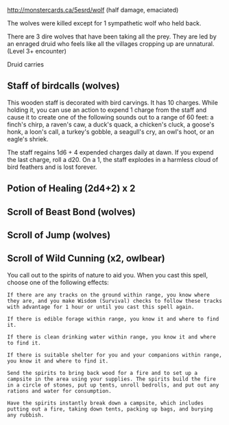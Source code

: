 http://monstercards.ca/5esrd/wolf (half damage, emaciated)

The wolves were killed except for 1 sympathetic wolf who held back.

There are 3 dire wolves that have been taking all the prey. They are led by an enraged druid who feels like all the villages cropping up are unnatural. (Level 3+ encounter)

Druid carries

## Staff of birdcalls (wolves)

This wooden staff is decorated with bird carvings. It has 10 charges. While holding it, you can use an action to expend 1 charge from the staff and cause it to create one of the following sounds out to a range of 60 feet: a finch's chirp, a raven's caw, a duck's quack, a chicken's cluck, a goose's honk, a loon's call, a turkey's gobble, a seagull's cry, an owl's hoot, or an eagle's shriek.

The staff regains 1d6 + 4 expended charges daily at dawn. If you expend the last charge, roll a d20. On a 1, the staff explodes in a harmless cloud of bird feathers and is lost forever.

## Potion of Healing (2d4+2) x 2
## Scroll of Beast Bond (wolves)
## Scroll of Jump (wolves)

## Scroll of Wild Cunning (x2, owlbear)
You call out to the spirits of nature to aid you. When you cast this spell, choose one of the following effects:

    If there are any tracks on the ground within range, you know where they are, and you make Wisdom (Survival) checks to follow these tracks with advantage for 1 hour or until you cast this spell again.

    If there is edible forage within range, you know it and where to find it.

    If there is clean drinking water within range, you know it and where to find it.

    If there is suitable shelter for you and your companions within range, you know it and where to find it.

    Send the spirits to bring back wood for a fire and to set up a campsite in the area using your supplies. The spirits build the fire in a circle of stones, put up tents, unroll bedrolls, and put out any rations and water for consumption.

    Have the spirits instantly break down a campsite, which includes putting out a fire, taking down tents, packing up bags, and burying any rubbish.
